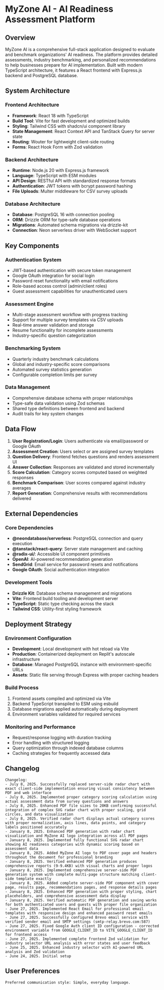 # MyZone AI - AI Readiness Assessment Platform

## Overview

MyZone AI is a comprehensive full-stack application designed to evaluate and benchmark organizations' AI readiness. The platform provides detailed assessments, industry benchmarking, and personalized recommendations to help businesses prepare for AI implementation. Built with modern TypeScript architecture, it features a React frontend with Express.js backend and PostgreSQL database.

## System Architecture

### Frontend Architecture
- **Framework**: React 18 with TypeScript
- **Build Tool**: Vite for fast development and optimized builds
- **Styling**: Tailwind CSS with shadcn/ui component library
- **State Management**: React Context API and TanStack Query for server state
- **Routing**: Wouter for lightweight client-side routing
- **Forms**: React Hook Form with Zod validation

### Backend Architecture
- **Runtime**: Node.js 20 with Express.js framework
- **Language**: TypeScript with ESM modules
- **API Design**: RESTful API with standardized response formats
- **Authentication**: JWT tokens with bcrypt password hashing
- **File Uploads**: Multer middleware for CSV survey uploads

### Database Architecture
- **Database**: PostgreSQL 16 with connection pooling
- **ORM**: Drizzle ORM for type-safe database operations
- **Migrations**: Automated schema migrations via drizzle-kit
- **Connection**: Neon serverless driver with WebSocket support

## Key Components

### Authentication System
- JWT-based authentication with secure token management
- Google OAuth integration for social login
- Password reset functionality with email notifications
- Role-based access control (admin/client roles)
- Guest assessment capabilities for unauthenticated users

### Assessment Engine
- Multi-stage assessment workflow with progress tracking
- Support for multiple survey templates via CSV uploads
- Real-time answer validation and storage
- Resume functionality for incomplete assessments
- Industry-specific question categorization

### Benchmarking System
- Quarterly industry benchmark calculations
- Global and industry-specific score comparisons
- Automated survey statistics generation
- Configurable completion limits per survey

### Data Management
- Comprehensive database schema with proper relationships
- Type-safe data validation using Zod schemas
- Shared type definitions between frontend and backend
- Audit trails for key system changes

## Data Flow

1. **User Registration/Login**: Users authenticate via email/password or Google OAuth
2. **Assessment Creation**: Users select or are assigned survey templates
3. **Question Delivery**: Frontend fetches questions and renders assessment UI
4. **Answer Collection**: Responses are validated and stored incrementally
5. **Score Calculation**: Category scores computed based on weighted responses
6. **Benchmark Comparison**: User scores compared against industry averages
7. **Report Generation**: Comprehensive results with recommendations delivered

## External Dependencies

### Core Dependencies
- **@neondatabase/serverless**: PostgreSQL connection and query execution
- **@tanstack/react-query**: Server state management and caching
- **@radix-ui/**: Accessible UI component primitives
- **OpenAI**: AI-powered recommendation generation
- **SendGrid**: Email service for password resets and notifications
- **Google OAuth**: Social authentication integration

### Development Tools
- **Drizzle Kit**: Database schema management and migrations
- **Vite**: Frontend build tooling and development server
- **TypeScript**: Static type checking across the stack
- **Tailwind CSS**: Utility-first styling framework

## Deployment Strategy

### Environment Configuration
- **Development**: Local development with hot reload via Vite
- **Production**: Containerized deployment on Replit's autoscale infrastructure
- **Database**: Managed PostgreSQL instance with environment-specific URLs
- **Assets**: Static file serving through Express with proper caching headers

### Build Process
1. Frontend assets compiled and optimized via Vite
2. Backend TypeScript transpiled to ESM using esbuild
3. Database migrations applied automatically during deployment
4. Environment variables validated for required services

### Monitoring and Performance
- Request/response logging with duration tracking
- Error handling with structured logging
- Query optimization through indexed database columns
- Caching strategies for frequently accessed data

## Changelog

```
Changelog:
- July 8, 2025. Successfully replaced server-side radar chart with exact client-side implementation ensuring visual consistency between PDF and web interface
- July 8, 2025. Implemented proper category scoring calculation using actual assessment data from survey questions and answers
- July 8, 2025. Enhanced PDF file sizes to 20KB confirming successful integration of complex SVG radar chart with proper scaling, grid circles, and data visualization
- July 8, 2025. Verified radar chart displays actual category scores with proper normalization, axis lines, data points, and category labels positioned accurately
- January 8, 2025. Enhanced PDF generation with radar chart visualization and MyZone AI logo integration across all PDF pages
- January 8, 2025. Implemented fully functional SVG radar chart showing AI readiness categories with dynamic scoring based on assessment data
- January 8, 2025. Added MyZone AI logo to PDF cover page and headers throughout the document for professional branding
- January 8, 2025. Verified enhanced PDF generation produces comprehensive reports (9-9.4KB) with visual charts and proper logos
- January 8, 2025. Implemented comprehensive server-side PDF generation system with complete multi-page structure matching client-side template exactly
- January 8, 2025. Added complete server-side PDF component with cover page, results page, recommendations pages, and response details pages
- January 8, 2025. Enhanced PDF generation with proper styling, chart placeholders, and comprehensive assessment data display
- January 8, 2025. Verified automatic PDF generation and saving works for both authenticated users and guests with proper file organization
- June 27, 2025. Implemented React Email for professional email templates with responsive design and enhanced password reset emails
- June 27, 2025. Successfully configured Brevo email service with verified sender email and SMTP settings (smtp-relay.brevo.com:587)
- June 27, 2025. Fixed Google Auth client ID configuration - corrected environment variable from GOOGLE_CLIENT_ID to VITE_GOOGLE_CLIENT_ID for frontend access
- June 27, 2025. Implemented complete frontend Zod validation for industry selector URL analysis with error states and user feedback
- June 25, 2025. Enhanced industry selector with AI-powered URL analysis and Zod validation
- June 24, 2025. Initial setup
```

## User Preferences

```
Preferred communication style: Simple, everyday language.
```
